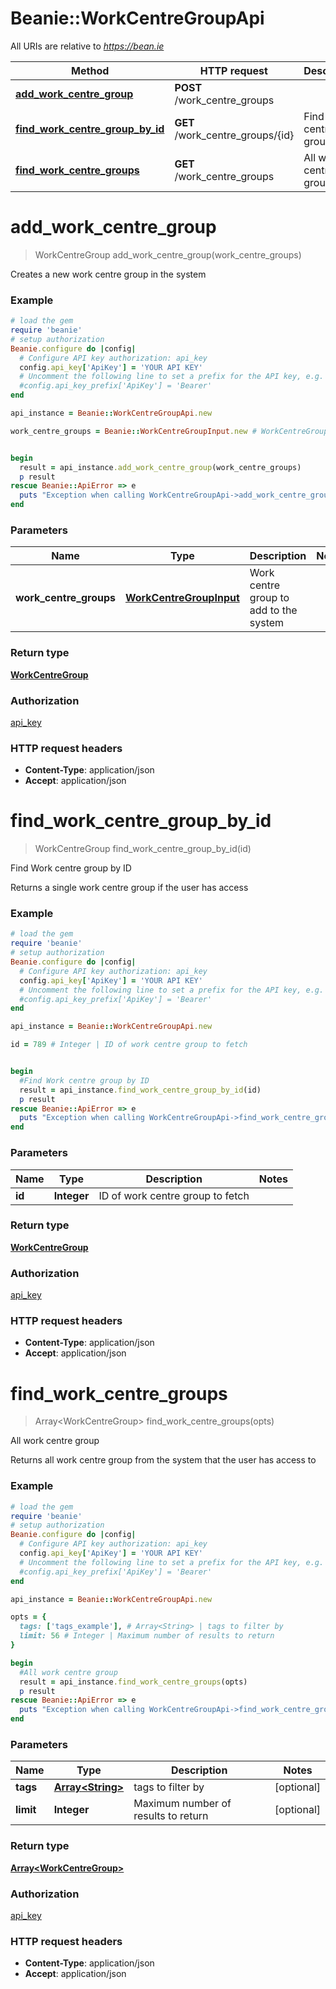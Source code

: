 # Beanie::WorkCentreGroupApi

All URIs are relative to *https://bean.ie*

Method | HTTP request | Description
------------- | ------------- | -------------
[**add_work_centre_group**](WorkCentreGroupApi.md#add_work_centre_group) | **POST** /work_centre_groups | 
[**find_work_centre_group_by_id**](WorkCentreGroupApi.md#find_work_centre_group_by_id) | **GET** /work_centre_groups/{id} | Find Work centre group by ID
[**find_work_centre_groups**](WorkCentreGroupApi.md#find_work_centre_groups) | **GET** /work_centre_groups | All work centre group


# **add_work_centre_group**
> WorkCentreGroup add_work_centre_group(work_centre_groups)



Creates a new work centre group in the system

### Example
```ruby
# load the gem
require 'beanie'
# setup authorization
Beanie.configure do |config|
  # Configure API key authorization: api_key
  config.api_key['ApiKey'] = 'YOUR API KEY'
  # Uncomment the following line to set a prefix for the API key, e.g. 'Bearer' (defaults to nil)
  #config.api_key_prefix['ApiKey'] = 'Bearer'
end

api_instance = Beanie::WorkCentreGroupApi.new

work_centre_groups = Beanie::WorkCentreGroupInput.new # WorkCentreGroupInput | Work centre group to add to the system


begin
  result = api_instance.add_work_centre_group(work_centre_groups)
  p result
rescue Beanie::ApiError => e
  puts "Exception when calling WorkCentreGroupApi->add_work_centre_group: #{e}"
end
```

### Parameters

Name | Type | Description  | Notes
------------- | ------------- | ------------- | -------------
 **work_centre_groups** | [**WorkCentreGroupInput**](WorkCentreGroupInput.md)| Work centre group to add to the system | 

### Return type

[**WorkCentreGroup**](WorkCentreGroup.md)

### Authorization

[api_key](../README.md#api_key)

### HTTP request headers

 - **Content-Type**: application/json
 - **Accept**: application/json



# **find_work_centre_group_by_id**
> WorkCentreGroup find_work_centre_group_by_id(id)

Find Work centre group by ID

Returns a single work centre group if the user has access

### Example
```ruby
# load the gem
require 'beanie'
# setup authorization
Beanie.configure do |config|
  # Configure API key authorization: api_key
  config.api_key['ApiKey'] = 'YOUR API KEY'
  # Uncomment the following line to set a prefix for the API key, e.g. 'Bearer' (defaults to nil)
  #config.api_key_prefix['ApiKey'] = 'Bearer'
end

api_instance = Beanie::WorkCentreGroupApi.new

id = 789 # Integer | ID of work centre group to fetch


begin
  #Find Work centre group by ID
  result = api_instance.find_work_centre_group_by_id(id)
  p result
rescue Beanie::ApiError => e
  puts "Exception when calling WorkCentreGroupApi->find_work_centre_group_by_id: #{e}"
end
```

### Parameters

Name | Type | Description  | Notes
------------- | ------------- | ------------- | -------------
 **id** | **Integer**| ID of work centre group to fetch | 

### Return type

[**WorkCentreGroup**](WorkCentreGroup.md)

### Authorization

[api_key](../README.md#api_key)

### HTTP request headers

 - **Content-Type**: application/json
 - **Accept**: application/json



# **find_work_centre_groups**
> Array&lt;WorkCentreGroup&gt; find_work_centre_groups(opts)

All work centre group

Returns all work centre group from the system that the user has access to

### Example
```ruby
# load the gem
require 'beanie'
# setup authorization
Beanie.configure do |config|
  # Configure API key authorization: api_key
  config.api_key['ApiKey'] = 'YOUR API KEY'
  # Uncomment the following line to set a prefix for the API key, e.g. 'Bearer' (defaults to nil)
  #config.api_key_prefix['ApiKey'] = 'Bearer'
end

api_instance = Beanie::WorkCentreGroupApi.new

opts = { 
  tags: ['tags_example'], # Array<String> | tags to filter by
  limit: 56 # Integer | Maximum number of results to return
}

begin
  #All work centre group
  result = api_instance.find_work_centre_groups(opts)
  p result
rescue Beanie::ApiError => e
  puts "Exception when calling WorkCentreGroupApi->find_work_centre_groups: #{e}"
end
```

### Parameters

Name | Type | Description  | Notes
------------- | ------------- | ------------- | -------------
 **tags** | [**Array&lt;String&gt;**](String.md)| tags to filter by | [optional] 
 **limit** | **Integer**| Maximum number of results to return | [optional] 

### Return type

[**Array&lt;WorkCentreGroup&gt;**](WorkCentreGroup.md)

### Authorization

[api_key](../README.md#api_key)

### HTTP request headers

 - **Content-Type**: application/json
 - **Accept**: application/json



